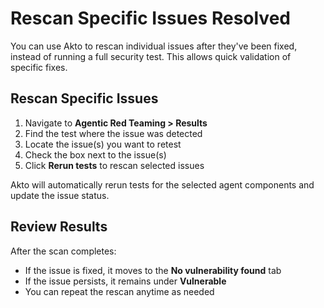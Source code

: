# Rescan Specific Issues Resolved

You can use Akto to rescan individual issues after they've been fixed, instead of running a full security test. This allows quick validation of specific fixes.

## Rescan Specific Issues

1. Navigate to **Agentic Red Teaming > Results**
2. Find the test where the issue was detected
3. Locate the issue(s) you want to retest
4. Check the box next to the issue(s)
5. Click **Rerun tests** to rescan selected issues

Akto will automatically rerun tests for the selected agent components and update the issue status.

## Review Results

After the scan completes:

- If the issue is fixed, it moves to the **No vulnerability found** tab
- If the issue persists, it remains under **Vulnerable**
- You can repeat the rescan anytime as needed
